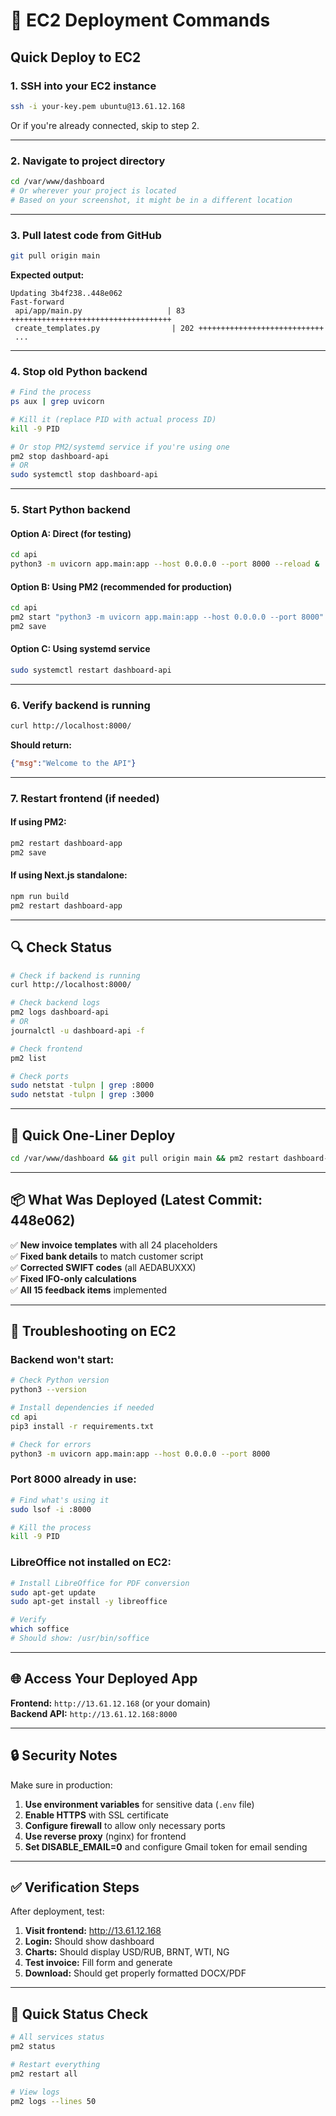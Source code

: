 # 🚀 EC2 Deployment Commands

## Quick Deploy to EC2

### 1. SSH into your EC2 instance

```bash
ssh -i your-key.pem ubuntu@13.61.12.168
```

Or if you're already connected, skip to step 2.

---

### 2. Navigate to project directory

```bash
cd /var/www/dashboard
# Or wherever your project is located
# Based on your screenshot, it might be in a different location
```

---

### 3. Pull latest code from GitHub

```bash
git pull origin main
```

**Expected output:**
```
Updating 3b4f238..448e062
Fast-forward
 api/app/main.py                   | 83 ++++++++++++++++++++++++++++++++++++
 create_templates.py                | 202 ++++++++++++++++++++++++++++
 ...
```

---

### 4. Stop old Python backend

```bash
# Find the process
ps aux | grep uvicorn

# Kill it (replace PID with actual process ID)
kill -9 PID

# Or stop PM2/systemd service if you're using one
pm2 stop dashboard-api
# OR
sudo systemctl stop dashboard-api
```

---

### 5. Start Python backend

#### Option A: Direct (for testing)
```bash
cd api
python3 -m uvicorn app.main:app --host 0.0.0.0 --port 8000 --reload &
```

#### Option B: Using PM2 (recommended for production)
```bash
cd api
pm2 start "python3 -m uvicorn app.main:app --host 0.0.0.0 --port 8000" --name dashboard-api
pm2 save
```

#### Option C: Using systemd service
```bash
sudo systemctl restart dashboard-api
```

---

### 6. Verify backend is running

```bash
curl http://localhost:8000/
```

**Should return:**
```json
{"msg":"Welcome to the API"}
```

---

### 7. Restart frontend (if needed)

#### If using PM2:
```bash
pm2 restart dashboard-app
pm2 save
```

#### If using Next.js standalone:
```bash
npm run build
pm2 restart dashboard-app
```

---

## 🔍 Check Status

```bash
# Check if backend is running
curl http://localhost:8000/

# Check backend logs
pm2 logs dashboard-api
# OR
journalctl -u dashboard-api -f

# Check frontend
pm2 list

# Check ports
sudo netstat -tulpn | grep :8000
sudo netstat -tulpn | grep :3000
```

---

## 🎯 Quick One-Liner Deploy

```bash
cd /var/www/dashboard && git pull origin main && pm2 restart dashboard-api && pm2 restart dashboard-app && pm2 save
```

---

## 📦 What Was Deployed (Latest Commit: 448e062)

✅ **New invoice templates** with all 24 placeholders  
✅ **Fixed bank details** to match customer script  
✅ **Corrected SWIFT codes** (all AEDABUXXX)  
✅ **Fixed IFO-only calculations**  
✅ **All 15 feedback items** implemented  

---

## 🐛 Troubleshooting on EC2

### Backend won't start:
```bash
# Check Python version
python3 --version

# Install dependencies if needed
cd api
pip3 install -r requirements.txt

# Check for errors
python3 -m uvicorn app.main:app --host 0.0.0.0 --port 8000
```

### Port 8000 already in use:
```bash
# Find what's using it
sudo lsof -i :8000

# Kill the process
kill -9 PID
```

### LibreOffice not installed on EC2:
```bash
# Install LibreOffice for PDF conversion
sudo apt-get update
sudo apt-get install -y libreoffice

# Verify
which soffice
# Should show: /usr/bin/soffice
```

---

## 🌐 Access Your Deployed App

**Frontend:** `http://13.61.12.168` (or your domain)  
**Backend API:** `http://13.61.12.168:8000`  

---

## 🔒 Security Notes

Make sure in production:
1. **Use environment variables** for sensitive data (`.env` file)
2. **Enable HTTPS** with SSL certificate
3. **Configure firewall** to allow only necessary ports
4. **Use reverse proxy** (nginx) for frontend
5. **Set DISABLE_EMAIL=0** and configure Gmail token for email sending

---

## ✅ Verification Steps

After deployment, test:

1. **Visit frontend:** http://13.61.12.168
2. **Login:** Should show dashboard
3. **Charts:** Should display USD/RUB, BRNT, WTI, NG
4. **Test invoice:** Fill form and generate
5. **Download:** Should get properly formatted DOCX/PDF

---

## 📱 Quick Status Check

```bash
# All services status
pm2 status

# Restart everything
pm2 restart all

# View logs
pm2 logs --lines 50
```


